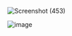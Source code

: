![Screenshot (453)](https://user-images.githubusercontent.com/89120960/205235321-b39e85c4-92e4-47ff-9f40-153902e77126.png)

![image](https://user-images.githubusercontent.com/89120960/205235356-6ecf5c67-1805-41ea-a711-f62f5537df5a.png)

